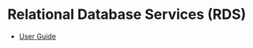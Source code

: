 # Relational Database Services (RDS)

* [User Guide](https://docs.aws.amazon.com/AmazonRDS/latest/UserGuide/rds-ug.pdf)

